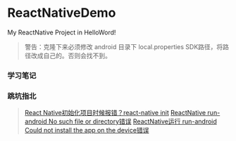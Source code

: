 # ReactNativeDemo
My ReactNative Project in HelloWord!

> 警告：克隆下来必须修改 android 目录下 local.properties SDK路径，将路径改成自己的。否则会找不到。

### 学习笔记


### 跳坑指北

> [React Native初始化项目时候报错？react-native init](https://www.jianshu.com/p/c60bdd6f07be)
> [ReactNative run-android No such file or directory错误](https://blog.csdn.net/wapchief/article/details/79803153)
> [ReactNative运行 run-android Could not install the app on the device错误](https://blog.csdn.net/wapchief/article/details/79792704)
